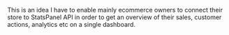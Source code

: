 This is an idea I have to enable mainly ecommerce owners to connect their store to StatsPanel API in order to get an overview of their sales, customer actions, analytics etc on a single dashboard.

